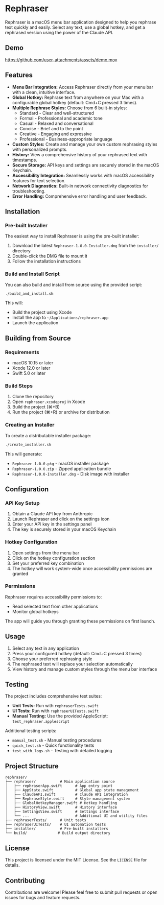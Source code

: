 # Rephraser

Rephraser is a macOS menu bar application designed to help you rephrase text quickly and easily. Select any text, use a global hotkey, and get a rephrased version using the power of the Claude API.

## Demo

https://github.com/user-attachments/assets/demo.mov

## Features

*   **Menu Bar Integration:** Access Rephraser directly from your menu bar with a clean, intuitive interface.
*   **Global Hotkey:** Rephrase text from anywhere on your Mac with a configurable global hotkey (default: Cmd+C pressed 3 times).
*   **Multiple Rephrase Styles:** Choose from 6 built-in styles:
    *   Standard - Clear and well-structured
    *   Formal - Professional and academic tone
    *   Casual - Relaxed and conversational
    *   Concise - Brief and to the point
    *   Creative - Engaging and expressive
    *   Professional - Business-appropriate language
*   **Custom Styles:** Create and manage your own custom rephrasing styles with personalized prompts.
*   **History:** View a comprehensive history of your rephrased text with timestamps.
*   **Secure Storage:** API keys and settings are securely stored in the macOS Keychain.
*   **Accessibility Integration:** Seamlessly works with macOS accessibility features for text selection.
*   **Network Diagnostics:** Built-in network connectivity diagnostics for troubleshooting.
*   **Error Handling:** Comprehensive error handling and user feedback.

## Installation

### Pre-built Installer
The easiest way to install Rephraser is using the pre-built installer:

1. Download the latest `Rephraser-1.0.0-Installer.dmg` from the `installer/` directory
2. Double-click the DMG file to mount it
3. Follow the installation instructions

### Build and Install Script
You can also build and install from source using the provided script:

```bash
./build_and_install.sh
```

This will:
- Build the project using Xcode
- Install the app to `~/Applications/rephraser.app`
- Launch the application

## Building from Source

### Requirements
- macOS 10.15 or later
- Xcode 12.0 or later
- Swift 5.0 or later

### Build Steps
1. Clone the repository
2. Open `rephraser.xcodeproj` in Xcode
3. Build the project (⌘+B)
4. Run the project (⌘+R) or archive for distribution

### Creating an Installer
To create a distributable installer package:

```bash
./create_installer.sh
```

This will generate:
- `Rephraser-1.0.0.pkg` - macOS installer package
- `Rephraser-1.0.0.zip` - Zipped application bundle
- `Rephraser-1.0.0-Installer.dmg` - Disk image with installer

## Configuration

### API Key Setup
1. Obtain a Claude API key from Anthropic
2. Launch Rephraser and click on the settings icon
3. Enter your API key in the settings panel
4. The key is securely stored in your macOS Keychain

### Hotkey Configuration
1. Open settings from the menu bar
2. Click on the hotkey configuration section
3. Set your preferred key combination
4. The hotkey will work system-wide once accessibility permissions are granted

### Permissions
Rephraser requires accessibility permissions to:
- Read selected text from other applications
- Monitor global hotkeys

The app will guide you through granting these permissions on first launch.

## Usage

1. Select any text in any application
2. Press your configured hotkey (default: Cmd+C pressed 3 times)
3. Choose your preferred rephrasing style
4. The rephrased text will replace your selection automatically
5. View history and manage custom styles through the menu bar interface

## Testing

The project includes comprehensive test suites:

- **Unit Tests:** Run with `rephraserTests.swift`
- **UI Tests:** Run with `rephraserUITests.swift`
- **Manual Testing:** Use the provided AppleScript: `test_rephraser.applescript`

Additional testing scripts:
- `manual_test.sh` - Manual testing procedures
- `quick_test.sh` - Quick functionality tests
- `test_with_logs.sh` - Testing with detailed logging

## Project Structure

```
rephraser/
├── rephraser/           # Main application source
│   ├── rephraserApp.swift      # App entry point
│   ├── AppState.swift          # Global app state management
│   ├── ClaudeAPI.swift         # Claude API integration
│   ├── RephraseStyle.swift     # Style management system
│   ├── GlobalHotkeyManager.swift # Hotkey handling
│   ├── HistoryView.swift       # History interface
│   ├── SettingsView.swift      # Settings interface
│   └── ...                     # Additional UI and utility files
├── rephraserTests/      # Unit tests
├── rephraserUITests/    # UI automation tests
├── installer/           # Pre-built installers
└── build/              # Build output directory
```

## License

This project is licensed under the MIT License. See the `LICENSE` file for details.

## Contributing

Contributions are welcome! Please feel free to submit pull requests or open issues for bugs and feature requests.
